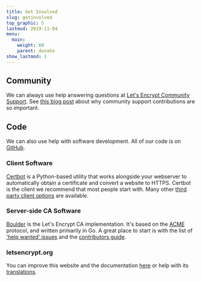 ```yaml
---
title: Get Involved
slug: getinvolved
top_graphic: 5
lastmod: 2019-11-04
menu:
  main:
    weight: 60
    parent: donate
show_lastmod: 1
---
```



## Community

We can always use help answering questions at [Let's Encrypt Community Support](https://community.letsencrypt.org/). See [this blog post](/2015/08/13/lets-encrypt-community-support.html) about why community support contributions are so important.

## Code

We can also use help with software development. All of our code is on [GitHub](https://github.com/letsencrypt/).

### Client Software

[Certbot](https://github.com/certbot/certbot) is a Python-based utility that works alongside your webserver to automatically obtain a certificate and convert a website to HTTPS. Certbot is the client we recommend that most people start with. Many other [third party client options](/docs/client-options) are available.

### Server-side CA Software

[Boulder](https://github.com/letsencrypt/boulder) is the Let's Encrypt CA implementation. It's based on the [ACME](https://tools.ietf.org/html/rfc8555) protocol, and written primarily in Go. A great place to start is with the list of ['help wanted' issues](https://github.com/letsencrypt/boulder/labels/help%20wanted) and the [contributors guide](https://github.com/letsencrypt/boulder/blob/main/docs/CONTRIBUTING.md).

### letsencrypt.org

You can improve this website and the documentation [here](https://github.com/letsencrypt/website) or help with its [translations](https://crowdin.com/project/lets-encrypt-website).
